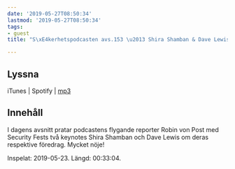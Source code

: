 ```yaml
---
date: '2019-05-27T08:50:34'
lastmod: '2019-05-27T08:50:34'
tags:
- guest
title: "S\xE4kerhetspodcasten avs.153 \u2013 Shira Shamban & Dave Lewis"

---
```

## Lyssna

iTunes \| Spotify \| [mp3](http://traffic.libsyn.com/sakerhetspodcasten/2019-05-24_SecurityFest.mp3)

## Innehåll

I dagens avsnitt pratar podcastens flygande reporter Robin von Post med Security
Fests två keynotes Shira Shamban och Dave Lewis om deras respektive föredrag. Mycket nöje!

Inspelat: 2019-05-23. Längd: 00:33:04.

